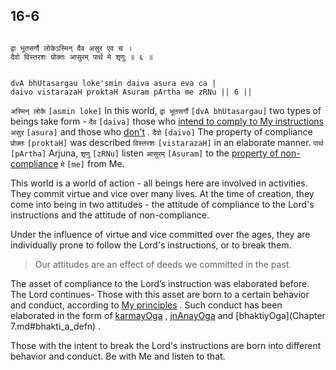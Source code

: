 ## 16-6


```shloka-sa

द्वा भूतसर्गौ लोकेऽस्मिन् दैव असुर एव च ।
दैवो विस्तरशः प्रोक्तः आसुरम् पार्थ मे शृणु ॥ ६ ॥

```
```shloka-sa-hk

dvA bhUtasargau loke'smin daiva asura eva ca |
daivo vistarazaH proktaH Asuram pArtha me zRNu || 6 ||

```
`अस्मिन् लोके` `[asmin loke]` In this world, `द्वा भूतसर्गौ` `[dvA bhUtasargau]` two types of beings take form - `दैव` `[daiva]` those who 
[intend to comply to My instructions](deva_asura) `असुर` `[asura]` and those who 
[don't](deva_asura)
. `दैवो` `[daivo]` The property of compliance `प्रोक्तः` `[proktaH]` was described `विस्तरशः` `[vistarazaH]` in an elaborate manner. `पार्थ` `[pArtha]` Arjuna, `शृणु` `[zRNu]` listen `आसुरम्` `[Asuram]` to the 
[property of non-compliance](deva_asura) `मे` `[me]` from Me.

This world is a world of action - all beings here are involved in activities. They commit virtue and vice over many lives. At the time of creation, they come into being in two attitudes - the attitude of compliance to the Lord's instructions and the attitude of non-compliance. 

Under the influence of virtue and vice committed over the ages, they are individually prone to follow the Lord's instructions, or to break them.



<a name='applnote_203'></a>
> Our attitudes are an effect of deeds we committed in the past.



The asset of compliance to the Lord’s instruction was elaborated before. The Lord continues- Those with this asset are born to a certain behavior and conduct, according to 
[My principles](_16-1_to_16-3)
. Such conduct has been elaborated in the form of 
[karmayOga](karmayoga)
, 
[jnAnayOga](jnAnayOga_a_defn)
 and 
[bhaktiyOga](Chapter 7.md#bhakti_a_defn)
.

Those with the intent to break the Lord's instructions are born into different behavior and conduct. Be with Me and listen to that.


